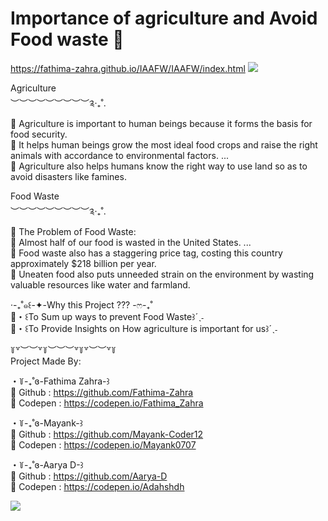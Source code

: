 # Importance of agriculture and Avoid Food waste 🌿
https://fathima-zahra.github.io/IAAFW/IAAFW/index.html
![](https://s4.gifyu.com/images/Agriculture.gif)

Agriculture                                                                                                     
︶︶︶︶︶︶︶︶︶༉‧₊˚.                                                                                                             
🌳 Agriculture is important to human beings because it forms the basis for food security.                                                        
🍂 It helps human beings grow the most ideal food crops and raise the right animals with accordance to environmental factors. ...                                     
🍃 Agriculture also helps humans know the right way to use land so as to avoid disasters like famines.

                                                              
Food Waste                                                                                                     
︶︶︶︶︶︶︶︶︶༉‧₊˚.                                                                                                             
🥐 The Problem of Food Waste:                                                                                                                      
🍯 Almost half of our food is wasted in the United States. ...                                                                                             
🍪 Food waste also has a staggering price tag, costing this country approximately $218 billion per year.                                                              
🧇 Uneaten food also puts unneeded strain on the environment by wasting valuable resources like water and farmland.                                                

                                                                                                                                       
‧-₊˚๑꒰-✦-Why this Project ??? -ෆ-₊˚                                                                                                          
🥯・꒰To Sum up ways to prevent Food Waste꒱´ˎ˗                                                                                    
🍞・꒰To Provide Insights on How agriculture is important for us꒱´ˎ˗                                                                                            
                                                                                           

꒦꒷︶︶꒷꒦︶︶︶꒷꒦꒷︶︶꒷꒦                                                                                                                   
Project Made By:                                                                                                                                    
                       
・꒦-₊˚ɞ-Fathima Zahra-꒱                                                                                                                                    
🌙 Github : https://github.com/Fathima-Zahra                                                                          
🌙 Codepen : https://codepen.io/Fathima_Zahra                                                                                                                                                          
                       
・꒦-₊˚ɞ-Mayank-꒱                                                                                                                                    
🌙 Github : https://github.com/Mayank-Coder12                                                                          
🌙 Codepen : https://codepen.io/Mayank0707                                                                                                                                                                                                                                                              
                                                                                           
・꒦-₊˚ɞ-Aarya D-꒱                                                                                                                                    
🌙 Github : https://github.com/Aarya-D                                                                          
🌙 Codepen : https://codepen.io/Adahshdh                                                                          
                                                                                                                                       
![](https://media.discordapp.net/attachments/790002169007833118/812901900986613800/251222652034212-3.png?width=1440&height=185)                                                                                                                                       
                                                                                                                                    
